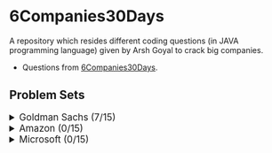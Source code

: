 # 6Companies30Days

A repository which resides different coding questions (in JAVA programming language) given by Arsh Goyal to crack big companies.

- Questions from [6Companies30Days](https://docs.google.com/document/d/1gArkit3S_KXNfl01XSE0HLqpLR2gbh2mJ8ftsxKVd24/edit).

## Problem Sets

<details>
<summary style="font-size: 1.2em">Goldman Sachs (7/15)</summary>

| Sr  | [Problems](./goldman-sachs/README.md)                                                             | TryIt                                                                                                                                  | Status |
| --- | ------------------------------------------------------------------------------------------------- | -------------------------------------------------------------------------------------------------------------------------------------- | ------ |
| 1   | [Print Anagrams Together](./Goldman_Sachs/Question1.java)                                         | [![Problem Link](./assets/gfg.svg)](https://practice.geeksforgeeks.org/problems/print-anagrams-together/1/#)                           | 👌     |
| 2   | [Overlapping Rectangles](./Goldman_Sachs/Question2.java)                                          | [![Problem Link](./assets/gfg.svg)](https://practice.geeksforgeeks.org/problems/overlapping-rectangles1924/1/)                         | 👌     |
| 3   | [Count the subarrays having product less than k](./Goldman_Sachs/Question3.java)                  | [![Problem Link](./assets/gfg.svg)](https://practice.geeksforgeeks.org/problems/count-the-subarrays-having-product-less-than-k1708/1/) | 👌     |
| 4   | [Run Length Encoding](./Goldman_Sachs/Question4.java)                                             | [![Problem Link](./assets/gfg.svg)](https://practice.geeksforgeeks.org/problems/run-length-encoding/1/)                                | 👌     |
| 5   | [Ugly Number](./Goldman_Sachs/Question5.java)                                                     | [![Problem Link](./assets/gfg.svg)](https://practice.geeksforgeeks.org/problems/ugly-numbers2254/1/)                                   | 👌     |
| 6   | [Greatest Common Divisor of Strings](./Goldman_Sachs/Question6.java)                              | [![Problem Link](./assets/lc.svg)](https://leetcode.com/problems/greatest-common-divisor-of-strings/)                                  | 👌     |
| 7   | [Find the position of M-th item](./Goldman_Sachs/Question7.java)                                  | [![Problem Link](./assets/gfg.svg)](https://practice.geeksforgeeks.org/problems/find-the-position-of-m-th-item1723/1#)                 | 👌     |
| 8   | [Total Decoding Messages](./goldman-sachs/total-decoding-messages1235.md)                         | [![Problem Link](./assets/gfg.svg)](https://practice.geeksforgeeks.org/problems/total-decoding-messages1235/1/)                        |
| 9   | [Number following a pattern](./goldman-sachs/number-following-a-pattern3126.md)                   | [![Problem Link](./assets/gfg.svg)](https://practice.geeksforgeeks.org/problems/number-following-a-pattern3126/1#)                     |
| 10  | [Max 10 numbers in a list having 10M entries](./goldman-sachs/k-largest-elements3736.md)          | [![Problem Link](./assets/gfg.svg)](https://practice.geeksforgeeks.org/problems/k-largest-elements3736/1)                              |
| 11  | [Find Missing And Repeating](./goldman-sachs/find-missing-and-repeating2512.md)                   | [![Problem Link](./assets/gfg.svg)](https://practice.geeksforgeeks.org/problems/find-missing-and-repeating2512/1/#)                    |
| 12  | [Squares in N\*N Chessboard](./goldman-sachs/squares-in-nn-chessboard1801.md)                     | [![Problem Link](./assets/gfg.svg)](https://practice.geeksforgeeks.org/problems/squares-in-nn-chessboard1801/1)                        |
| 13  | [Decode the string](./goldman-sachs/decode-the-string2444.md)                                     | [![Problem Link](./assets/gfg.svg)](https://practice.geeksforgeeks.org/problems/decode-the-string2444/1)                               |
| 14  | [Minimum Size Subarray Sum](./goldman-sachs/minimum-size-subarray-sum.md)                         | [![Problem Link](./assets/lc.svg)](https://leetcode.com/problems/minimum-size-subarray-sum/)                                           |
| 15  | [Array Pair Sum Divisibility Problem](./goldman-sachs/array-pair-sum-divisibility-problem3257.md) | [![Problem Link](./assets/gfg.svg)](https://practice.geeksforgeeks.org/problems/array-pair-sum-divisibility-problem3257/1#)            |

</details>

<details>
<summary style="font-size: 1.2em">Amazon (0/15)</summary>

| Sr  | [Problems](./amazon/README.md)                                                                              | TryIt                                                                                                                                | Status |
| --- | ----------------------------------------------------------------------------------------------------------- | ------------------------------------------------------------------------------------------------------------------------------------ | ------ |
| 1   | [Maximum Profit](./amazon/maximum-profit.md)                                                                | [![Problem Link](./assets/gfg.svg)](https://practice.geeksforgeeks.org/problems/maximum-profit4657/1)                                |
| 2   | [Longest Mountain in Array](./amazon/longest-mountain-in-array.md)                                          | [![Problem Link](./assets/lc.svg)](https://leetcode.com/problems/longest-mountain-in-array/)                                         |
| 3   | [IPL 2021 - Match Day 2](./amazon/ipl-2021-match-day-2.md)                                                  | [![Problem Link](./assets/gfg.svg)](https://practice.geeksforgeeks.org/problems/deee0e8cf9910e7219f663c18d6d640ea0b87f87/1/)         |
| 4   | [Brackets in Matrix Chain Multiplication](./brackets-in-matrix-chain-multiplication.md)                     | [![Problem Link](./assets/gfg.svg)](https://practice.geeksforgeeks.org/problems/brackets-in-matrix-chain-multiplication1024/1/)      |
| 5   | [Phone directory](./amazon/phone-directory.md)                                                              | [![Problem Link](./assets/gfg.svg)](https://practice.geeksforgeeks.org/problems/phone-directory4628/1/)                              |
| 6   | [Maximum of all subarrays of size k](./amazon/maximum-of-all-subarrays-of-size.md)                          | [![Problem Link](./assets/gfg.svg)](https://practice.geeksforgeeks.org/problems/maximum-of-all-subarrays-of-size-k3101/1)            |
| 7   | [First non-repeating character in a stream](./amazon/first-non-repeating-character-in-a-stream.md)          | [![Problem Link](./assets/gfg.svg)](https://practice.geeksforgeeks.org/problems/first-non-repeating-character-in-a-stream1216/1)     |
| 8   | [Count ways to N'th Stair(Order does not matter)](./amazon/count-ways-to-nth-stairorder-does-not-matter.md) | [![Problem Link](./assets/gfg.svg)](https://practice.geeksforgeeks.org/problems/count-ways-to-nth-stairorder-does-not-matter1322/1/) |
| 9   | [Is Sudoku Valid](./amazon/is-sudoku-valid.md)                                                              | [![Problem Link](./assets/gfg.svg)](https://practice.geeksforgeeks.org/problems/is-sudoku-valid4820/1/)                              |
| 10  | [Nuts and Bolts Problem](./amazon/nuts-and-bolts-problem.md)                                                | [![Problem Link](./assets/gfg.svg)](https://practice.geeksforgeeks.org/problems/nuts-and-bolts-problem0431/1)                        |
| 11  | [Serialize and Deserialize a Binary Tree](./amazon/serialize-and-deserialize-a-binary-tree.md)              | [![Problem Link](./assets/gfg.svg)](https://practice.geeksforgeeks.org/problems/serialize-and-deserialize-a-binary-tree/1)           |
| 12  | [Column name from a given column number](./amazon/column-name-from-a-given-column-number.md)                | [![Problem Link](./assets/gfg.svg)](https://practice.geeksforgeeks.org/problems/column-name-from-a-given-column-number4244/1/)       |
| 13  | [Rotting Oranges](./amazon/rotting-oranges.md)                                                              | [![Problem Link](./assets/lc.svg)](https://leetcode.com/problems/rotting-oranges/)                                                   |
| 14  | [Burning Tree](./amazon/burning-tree.md)                                                                    | [![Problem Link](./assets/gfg.svg)](https://practice.geeksforgeeks.org/problems/burning-tree/1/)                                     |
| 15  | [Delete N nodes after M nodes of a linked list](./amazon/delete-n-nodes-after-m-nodes-of-a-linked-list.md)  | [![Problem Link](./assets/gfg.svg)](https://practice.geeksforgeeks.org/problems/delete-n-nodes-after-m-nodes-of-a-linked-list/1/)    |

</details>

<details>
<summary style="font-size: 1.2em">Microsoft (0/15)</summary>

| Sr  | [Problems](./microsoft/README.md)                                                                     | TryIt                                                                                                                                   | Status |
| --- | ----------------------------------------------------------------------------------------------------- | --------------------------------------------------------------------------------------------------------------------------------------- | ------ |
| 1   | [Minimum sum partition](./microsoft/minimum-sum-partition.md)                                         | [![Problem Link](./assets/gfg.svg)](https://practice.geeksforgeeks.org/problems/minimum-sum-partition3317/1/)                           |
| 2   | [Prerequisite Tasks](./microsoft/prerequisite-tasks.md)                                               | [![Problem Link](./assets/gfg.svg)](https://practice.geeksforgeeks.org/problems/prerequisite-tasks/1/)                                  |
| 3   | [Rotate by 90 degree](./microsoft/rotate-by-90-degree.md)                                             | [![Problem Link](./assets/gfg.svg)](https://practice.geeksforgeeks.org/problems/rotate-by-90-degree0356/1/)                             |
| 4   | [Spirally traversing a matrix](./microsoft/spirally-traversing-a-matrix.md)                           | [![Problem Link](./assets/gfg.svg)](https://practice.geeksforgeeks.org/problems/spirally-traversing-a-matrix-1587115621/1/)             |
| 5   | [Stock span problem](./microsoft/stock-span-problem.md)                                               | [![Problem Link](./assets/gfg.svg)](https://practice.geeksforgeeks.org/problems/stock-span-problem-1587115621/1)                        |
| 6   | [Possible Words From Phone Digits](./microsoft/possible-words-from-phone-digits.md)                   | [![Problem Link](./assets/gfg.svg)](https://practice.geeksforgeeks.org/problems/possible-words-from-phone-digits-1587115620/1/)         |
| 7   | [Unit Area of largest region of 1's](./microsoft/length-of-largest-region-of-1s.md)                   | [![Problem Link](./assets/gfg.svg)](https://practice.geeksforgeeks.org/problems/length-of-largest-region-of-1s-1587115620/1/)           |
| 8   | [Connect Nodes at Same Level](./microsoft/connect-nodes-at-same-level.md)                             | [![Problem Link](./assets/gfg.svg)](https://practice.geeksforgeeks.org/problems/connect-nodes-at-same-level/1/)                         |
| 9   | [Count Number of SubTrees having given Sum](./microsoft/count-number-of-subtrees-having-given-sum.md) | [![Problem Link](./assets/gfg.svg)](https://practice.geeksforgeeks.org/problems/count-number-of-subtrees-having-given-sum/1/)           |
| 10  | [Stickler Thief](./microsoft/stickler-theif.md)                                                       | [![Problem Link](./assets/gfg.svg)](https://practice.geeksforgeeks.org/problems/stickler-theif-1587115621/1/)                           |
| 11  | [Generate Binary Numbers](./microsoft/generate-binary-numbers.md)                                     | [![Problem Link](./assets/gfg.svg)](https://practice.geeksforgeeks.org/problems/generate-binary-numbers-1587115620/1/)                  |
| 12  | [Find All Four Sum Numbers](./microsoft/find-all-four-sum-numbers.md)                                 | [![Problem Link](./assets/gfg.svg)](https://practice.geeksforgeeks.org/problems/find-all-four-sum-numbers1732/1)                        |
| 13  | [Bridge edge in a graph](./microsoft/bridge-edge-in-graph.md)                                         | [![Problem Link](./assets/gfg.svg)](https://practice.geeksforgeeks.org/problems/bridge-edge-in-graph/1)                                 |
| 14  | [Minimum steps to destination](./microsoft/minimum-steps-to-destination.md)                           | [![Problem Link](./assets/gfg.svg)](https://practice.geeksforgeeks.org/problems/minimum-number-of-steps-to-reach-a-given-number5234/1/) |
| 15  | [Alien Dictionary](./microsoft/alien-dictionary.md)                                                   | [![Problem Link](./assets/gfg.svg)](https://practice.geeksforgeeks.org/problems/alien-dictionary/1/)                                    |

</details>
